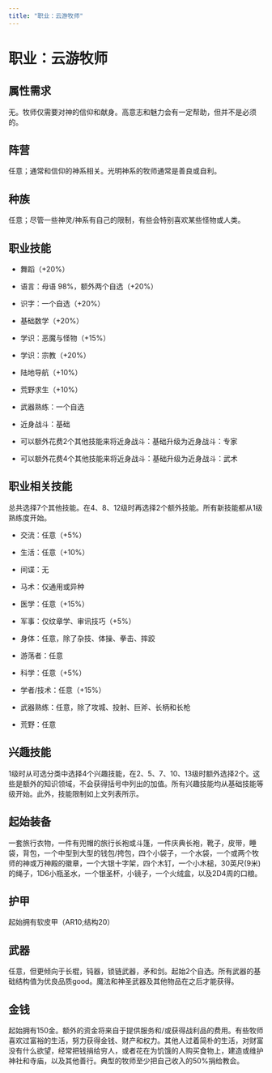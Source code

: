 ```yaml
---
title: "职业：云游牧师"
---
```

# 职业：云游牧师

## 属性需求

无。牧师仅需要对神的信仰和献身。高意志和魅力会有一定帮助，但并不是必须的。

## 阵营

任意；通常和信仰的神系相关。光明神系的牧师通常是善良或自利。

## 种族

任意；尽管一些神灵/神系有自己的限制，有些会特别喜欢某些怪物或人类。

## 职业技能

- 舞蹈（+20%）

- 语言：母语 98%，额外两个自选（+20%）

- 识字：一个自选（+20%）

- 基础数学（+20%）

- 学识：恶魔与怪物（+15%）

- 学识：宗教（+20%）

- 陆地导航（+10%）

- 荒野求生（+10%）

- 武器熟练：一个自选

- 近身战斗：基础

- 可以额外花费2个其他技能来将近身战斗：基础升级为近身战斗：专家

- 可以额外花费4个其他技能来将近身战斗：基础升级为近身战斗：武术


## 职业相关技能

总共选择7个其他技能。在4、8、12级时再选择2个额外技能。所有新技能都从1级熟练度开始。

- 交流：任意（+5%）

- 生活：任意（+10%）

- 间谍：无

- 马术：仅通用或异种

- 医学：任意（+15%）

- 军事：仅纹章学、审讯技巧（+5%）

- 身体：任意，除了杂技、体操、拳击、摔跤

- 游荡者：任意

- 科学：任意（+5%）

- 学者/技术：任意（+15%）

- 武器熟练：任意，除了攻城、投射、巨斧、长柄和长枪

- 荒野：任意


## 兴趣技能

1级时从可选分类中选择4个兴趣技能，在2、5、7、10、13级时额外选择2个。这些是额外的知识领域，不会获得括号中列出的加值。所有兴趣技能均从基础技能等级开始。此外，技能限制如上文列表所示。

## 起始装备

一套旅行衣物，一件有兜帽的旅行长袍或斗篷，一件庆典长袍，靴子，皮带，睡袋，背包，一个中型到大型的钱包/挎包，四个小袋子，一个水袋，一个或两个牧师的神或万神殿的徽章，一个大银十字架，四个木钉，一个小木槌，30英尺(9米)的绳子，1D6小瓶圣水，一个银圣杯，小镜子，一个火绒盒，以及2D4周的口粮。

## 护甲

起始拥有软皮甲（AR10;结构20）

## 武器

任意，但更倾向于长棍，钝器，锁链武器，矛和剑。起始2个自选。所有武器的基础结构值为优良品质good。魔法和神圣武器及其他物品在之后才能获得。

## 金钱

起始拥有150金。额外的资金将来自于提供服务和/或获得战利品的费用。有些牧师喜欢过富裕的生活，努力获得金钱、财产和权力。其他人过着简朴的生活，对财富没有什么欲望，经常把钱捐给穷人，或者花在为饥饿的人购买食物上，建造或维护神社和寺庙，以及其他善行。典型的牧师至少把自己收入的50%捐给教会。

